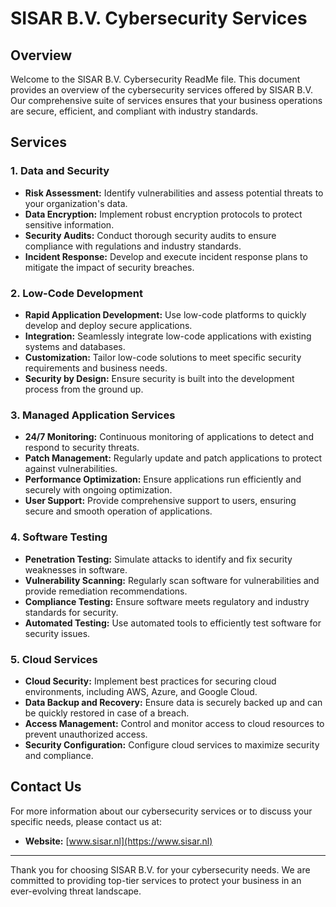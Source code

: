 # SISAR B.V. Cybersecurity Services

## Overview

Welcome to the SISAR B.V. Cybersecurity ReadMe file. This document provides an overview of the cybersecurity services offered by SISAR B.V. Our comprehensive suite of services ensures that your business operations are secure, efficient, and compliant with industry standards.

## Services

### 1. Data and Security
- **Risk Assessment:** Identify vulnerabilities and assess potential threats to your organization's data.
- **Data Encryption:** Implement robust encryption protocols to protect sensitive information.
- **Security Audits:** Conduct thorough security audits to ensure compliance with regulations and industry standards.
- **Incident Response:** Develop and execute incident response plans to mitigate the impact of security breaches.

### 2. Low-Code Development
- **Rapid Application Development:** Use low-code platforms to quickly develop and deploy secure applications.
- **Integration:** Seamlessly integrate low-code applications with existing systems and databases.
- **Customization:** Tailor low-code solutions to meet specific security requirements and business needs.
- **Security by Design:** Ensure security is built into the development process from the ground up.

### 3. Managed Application Services
- **24/7 Monitoring:** Continuous monitoring of applications to detect and respond to security threats.
- **Patch Management:** Regularly update and patch applications to protect against vulnerabilities.
- **Performance Optimization:** Ensure applications run efficiently and securely with ongoing optimization.
- **User Support:** Provide comprehensive support to users, ensuring secure and smooth operation of applications.

### 4. Software Testing
- **Penetration Testing:** Simulate attacks to identify and fix security weaknesses in software.
- **Vulnerability Scanning:** Regularly scan software for vulnerabilities and provide remediation recommendations.
- **Compliance Testing:** Ensure software meets regulatory and industry standards for security.
- **Automated Testing:** Use automated tools to efficiently test software for security issues.

### 5. Cloud Services
- **Cloud Security:** Implement best practices for securing cloud environments, including AWS, Azure, and Google Cloud.
- **Data Backup and Recovery:** Ensure data is securely backed up and can be quickly restored in case of a breach.
- **Access Management:** Control and monitor access to cloud resources to prevent unauthorized access.
- **Security Configuration:** Configure cloud services to maximize security and compliance.

## Contact Us

For more information about our cybersecurity services or to discuss your specific needs, please contact us at:

- **Website:** [www.sisar.nl](https://www.sisar.nl)

---

Thank you for choosing SISAR B.V. for your cybersecurity needs. We are committed to providing top-tier services to protect your business in an ever-evolving threat landscape.

